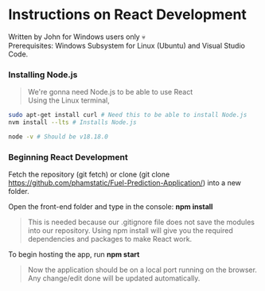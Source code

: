 # Instructions on React Development
Written by John for Windows users only 💀 <br>
Prerequisites: Windows Subsystem for Linux (Ubuntu) and Visual Studio Code.

### Installing Node.js
> We're gonna need Node.js to be able to use React <br>
Using the Linux terminal, 
```bash
sudo apt-get install curl # Need this to be able to install Node.js
nvm install --lts # Installs Node.js

node -v # Should be v18.18.0
```
### Beginning React Development
Fetch the repository (git fetch) or clone (git clone https://github.com/phamstatic/Fuel-Prediction-Application/) into a new folder.

Open the front-end folder and type in the console: **npm install** <br>
> This is needed because our .gitignore file does not save the modules into our repository. Using npm install will give you the required dependencies and packages to make React work.

To begin hosting the app, run **npm start**
> Now the application should be on a local port running on the browser. Any change/edit done will be updated automatically.